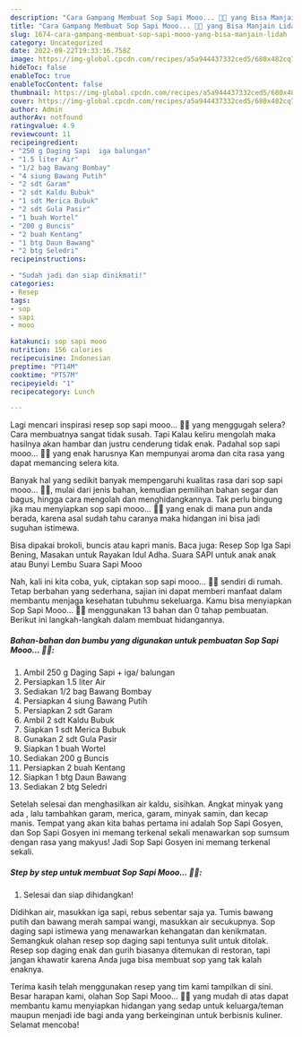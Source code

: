 ```yaml
---
description: "Cara Gampang Membuat Sop Sapi Mooo... 🥩🐴 yang Bisa Manjain Lidah"
title: "Cara Gampang Membuat Sop Sapi Mooo... 🥩🐴 yang Bisa Manjain Lidah"
slug: 1674-cara-gampang-membuat-sop-sapi-mooo-yang-bisa-manjain-lidah
category: Uncategorized
date: 2022-09-22T19:33:16.758Z
image: https://img-global.cpcdn.com/recipes/a5a944437332ced5/680x482cq70/sop-sapi-mooo-foto-resep-utama.jpg
hideToc: false
enableToc: true
enableTocContent: false
thumbnail: https://img-global.cpcdn.com/recipes/a5a944437332ced5/680x482cq70/sop-sapi-mooo-foto-resep-utama.jpg
cover: https://img-global.cpcdn.com/recipes/a5a944437332ced5/680x482cq70/sop-sapi-mooo-foto-resep-utama.jpg
author: Admin
authorAv: notfound
ratingvalue: 4.9
reviewcount: 11
recipeingredient:
- "250 g Daging Sapi  iga balungan"
- "1.5 liter Air"
- "1/2 bag Bawang Bombay"
- "4 siung Bawang Putih"
- "2 sdt Garam"
- "2 sdt Kaldu Bubuk"
- "1 sdt Merica Bubuk"
- "2 sdt Gula Pasir"
- "1 buah Wortel"
- "200 g Buncis"
- "2 buah Kentang"
- "1 btg Daun Bawang"
- "2 btg Seledri"
recipeinstructions:

- "Sudah jadi dan siap dinikmati!"
categories:
- Resep
tags:
- sop
- sapi
- mooo

katakunci: sop sapi mooo 
nutrition: 156 calories
recipecuisine: Indonesian
preptime: "PT14M"
cooktime: "PT57M"
recipeyield: "1"
recipecategory: Lunch

---
```



Lagi mencari inspirasi resep sop sapi mooo... 🥩🐴 yang menggugah selera? Cara membuatnya sangat tidak susah. Tapi Kalau keliru mengolah maka hasilnya akan hambar dan justru cenderung tidak enak. Padahal sop sapi mooo... 🥩🐴 yang enak harusnya Kan mempunyai aroma dan cita rasa yang dapat memancing selera kita.


Banyak hal yang sedikit banyak mempengaruhi kualitas rasa dari sop sapi mooo... 🥩🐴, mulai dari jenis bahan, kemudian pemilihan bahan segar dan bagus, hingga cara mengolah dan menghidangkannya. Tak perlu bingung jika mau menyiapkan sop sapi mooo... 🥩🐴 yang enak di mana pun anda berada, karena asal sudah tahu caranya maka hidangan ini bisa jadi suguhan istimewa.

Bisa dipakai brokoli, buncis atau kapri manis. Baca juga: Resep Sop Iga Sapi Bening, Masakan untuk Rayakan Idul Adha. Suara SAPI untuk anak anak atau Bunyi Lembu Suara Sapi Mooo


Nah, kali ini kita coba, yuk, ciptakan sop sapi mooo... 🥩🐴 sendiri di rumah. Tetap berbahan yang sederhana, sajian ini dapat memberi manfaat dalam membantu menjaga kesehatan tubuhmu sekeluarga. Kamu bisa menyiapkan Sop Sapi Mooo... 🥩🐴 menggunakan 13 bahan dan 0 tahap pembuatan. Berikut ini langkah-langkah dalam membuat hidangannya.

<!--inarticleads1-->

##### Bahan-bahan dan bumbu yang digunakan untuk pembuatan Sop Sapi Mooo... 🥩🐴:

1. Ambil 250 g Daging Sapi + iga/ balungan
1. Persiapkan 1.5 liter Air
1. Sediakan 1/2 bag Bawang Bombay
1. Persiapkan 4 siung Bawang Putih
1. Persiapkan 2 sdt Garam
1. Ambil 2 sdt Kaldu Bubuk
1. Siapkan 1 sdt Merica Bubuk
1. Gunakan 2 sdt Gula Pasir
1. Siapkan 1 buah Wortel
1. Sediakan 200 g Buncis
1. Persiapkan 2 buah Kentang
1. Siapkan 1 btg Daun Bawang
1. Sediakan 2 btg Seledri


Setelah selesai dan menghasilkan air kaldu, sisihkan. Angkat minyak yang ada , lalu tambahkan garam, merica, garam, minyak samin, dan kecap manis. Tempat yang akan kita bahas pertama ini adalah Sop Sapi Gosyen, dan Sop Sapi Gosyen ini memang terkenal sekali menawarkan sop sumsum dengan rasa yang makyus! Jadi Sop Sapi Gosyen ini memang terkenal sekali. 

<!--inarticleads2-->

##### Step by step untuk membuat Sop Sapi Mooo... 🥩🐴:


1. Selesai dan siap dihidangkan!

Didihkan air, masukkan iga sapi, rebus sebentar saja ya. Tumis bawang putih dan bawang merah sampai wangi, masukkan air secukupnya. Sop daging sapi istimewa yang menawarkan kehangatan dan kenikmatan. Semangkuk olahan resep sop daging sapi tentunya sulit untuk ditolak. Resep sop daging enak dan gurih biasanya ditemukan di restoran, tapi jangan khawatir karena Anda juga bisa membuat sop yang tak kalah enaknya. 

Terima kasih telah menggunakan resep yang tim kami tampilkan di sini. Besar harapan kami, olahan Sop Sapi Mooo... 🥩🐴 yang mudah di atas dapat membantu kamu menyiapkan hidangan yang sedap untuk keluarga/teman maupun menjadi ide bagi anda yang berkeinginan untuk berbisnis kuliner. Selamat mencoba!
